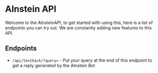 # AInstein API

Welcome to the AInsteinAPI, to get started with using this, here is a list of endpoints you can try out. We are constantly adding new features to this API.

## Endpoints

* `/api/textback/?query=` - Put your query at the end of this endpoint to get a reply generated by the AInstein Bot
